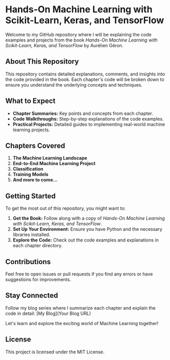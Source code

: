 # Hands-On Machine Learning with Scikit-Learn, Keras, and TensorFlow

Welcome to my GitHub repository where I will be explaining the code examples and projects from the book *Hands-On Machine Learning with Scikit-Learn, Keras, and TensorFlow* by Aurélien Géron.

## About This Repository

This repository contains detailed explanations, comments, and insights into the code provided in the book. Each chapter's code will be broken down to ensure you understand the underlying concepts and techniques.

## What to Expect

- **Chapter Summaries:** Key points and concepts from each chapter.
- **Code Walkthroughs:** Step-by-step explanations of the code examples.
- **Practical Projects:** Detailed guides to implementing real-world machine learning projects.

## Chapters Covered

1. **The Machine Learning Landscape**
2. **End-to-End Machine Learning Project**
3. **Classification**
4. **Training Models**
5. **And more to come...**

## Getting Started

To get the most out of this repository, you might want to:

1. **Get the Book:** Follow along with a copy of *Hands-On Machine Learning with Scikit-Learn, Keras, and TensorFlow*.
2. **Set Up Your Environment:** Ensure you have Python and the necessary libraries installed.
3. **Explore the Code:** Check out the code examples and explanations in each chapter directory.

## Contributions

Feel free to open issues or pull requests if you find any errors or have suggestions for improvements.

## Stay Connected

Follow my blog series where I summarize each chapter and explain the code in detail: [My Blog](Your Blog URL)

Let's learn and explore the exciting world of Machine Learning together!

## License

This project is licensed under the MIT License.
